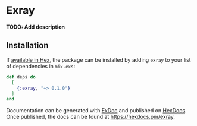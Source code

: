 # Exray

**TODO: Add description**

## Installation

If [available in Hex](https://hex.pm/docs/publish), the package can be installed
by adding `exray` to your list of dependencies in `mix.exs`:

```elixir
def deps do
  [
    {:exray, "~> 0.1.0"}
  ]
end
```

Documentation can be generated with [ExDoc](https://github.com/elixir-lang/ex_doc)
and published on [HexDocs](https://hexdocs.pm). Once published, the docs can
be found at <https://hexdocs.pm/exray>.

